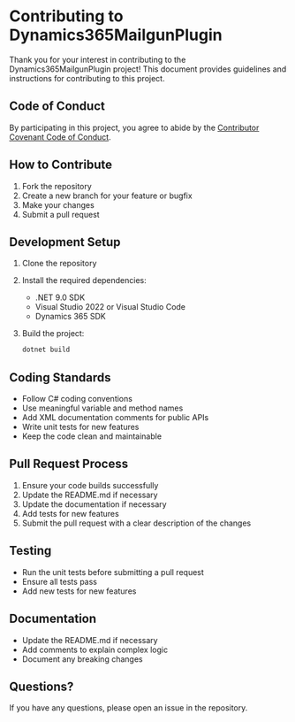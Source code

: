 # Contributing to Dynamics365MailgunPlugin

Thank you for your interest in contributing to the Dynamics365MailgunPlugin project! This document provides guidelines and instructions for contributing to this project.

## Code of Conduct

By participating in this project, you agree to abide by the [Contributor Covenant Code of Conduct](https://www.contributor-covenant.org/version/2/0/code_of_conduct/).

## How to Contribute

1. Fork the repository
2. Create a new branch for your feature or bugfix
3. Make your changes
4. Submit a pull request

## Development Setup

1. Clone the repository
2. Install the required dependencies:
   - .NET 9.0 SDK
   - Visual Studio 2022 or Visual Studio Code
   - Dynamics 365 SDK

3. Build the project:
   ```bash
   dotnet build
   ```

## Coding Standards

- Follow C# coding conventions
- Use meaningful variable and method names
- Add XML documentation comments for public APIs
- Write unit tests for new features
- Keep the code clean and maintainable

## Pull Request Process

1. Ensure your code builds successfully
2. Update the README.md if necessary
3. Update the documentation if necessary
4. Add tests for new features
5. Submit the pull request with a clear description of the changes

## Testing

- Run the unit tests before submitting a pull request
- Ensure all tests pass
- Add new tests for new features

## Documentation

- Update the README.md if necessary
- Add comments to explain complex logic
- Document any breaking changes

## Questions?

If you have any questions, please open an issue in the repository. 